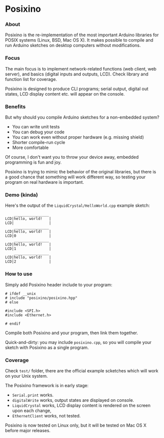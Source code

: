 Posixino
========

### About ###

Posixino is the re-implementation 
of the most important Arduino libraries for
POSIX systems (Linux, BSD, Mac OS X).
It makes possible to compile and run
Arduino sketches on desktop computers
without modifications.

### Focus ###

The main focus is to implement network-related
functions (web client, web server),
and basics (digital inputs and outputs, LCD).
Check library and function list for coverage. 

Posixino is designed to produce CLI programs;
serial output, digital out states, LCD display content etc.
will appear on the console.

### Benefits ###

But why should you compile Arduino
sketches for a non-embedded system?

- You can write unit tests
- You can debug your code
- You can work even without proper hardware (e.g. missing shield)
- Shorter compile-run cycle
- More comfortable

Of course, I don't want you to throw your device away,
embedded programming is fun and joy. 

Posixino is trying to mimic the behavior of the original libraries,
but there is a good chance that something will work different way,
so testing your program on real hardware is important.

### Demo (kinda) ###

Here's the output of the 
`LiquidCrystal/HelloWorld.cpp` example sketch:
    
```
    ________________
LCD|hello, world!   |
LCD|                |
    ________________
LCD|hello, world!   |
LCD|0               |
    ________________
LCD|hello, world!   |
LCD|1               |
    ________________
LCD|hello, world!   |
LCD|2               |
```

### How to use ###

Simply add Posixino header include to your program:

```
# ifdef __unix
# include "posixino/posixino.hpp"
# else

#include <SPI.h>
#include <Ethernet.h>

# endif
```
Compile both Posixino and your program,
then link them together.

Quick-and-dirty: you may include `posixino.cpp`, 
so you will compile your sketch with Posixino as a single program.

### Coverage ###

Check `test/` folder, there are the official example scketches
which will work on your Unix system.

The Posixino framework is in early stage:

- `Serial.print` works.
- `digitalWrite` works, output states are displayed on console.
- `LiquidCrystal` works, 
LCD display content is rendered on the screen upon each change,
- `EthernetClient` works, not tested.

Posixino is now tested on Linux only,
but it will be tested on Mac OS X before major releases.
